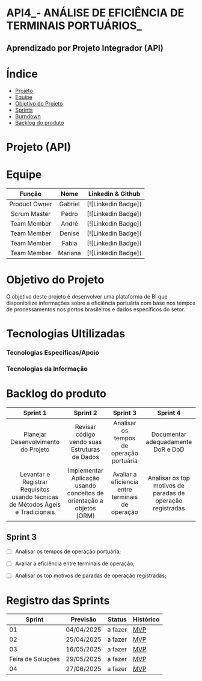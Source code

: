 # API4_- ANÁLISE DE EFICIÊNCIA DE TERMINAIS PORTUÁRIOS_

## Aprendizado por Projeto Integrador (API)

# Índice

* [Projeto](#projeto- (API))
* [Equipe](#equipe)
* [Objetivo do Projeto](#objetivo-do-projeto)
* [Sprints](#Sprints)
* [Burndown](#Burndow)
* [Backlog do produto](#Backlog-do-produto)

# Projeto (API)
# Equipe

| Função         | Nome                                       |       Linkedin & Github                                    |
| :-------------:| :-----------------------------------------:| :---------------------------------------------------------:|
| Product Owner  | Gabriel | [![Linkedin Badge](
| Scrum Master   | Pedro   | [![Linkedin Badge](
| Team Member    | André   | [![Linkedin Badge](
| Team Member    | Denise  | [![Linkedin Badge](
| Team Member    | Fábia   | [![Linkedin Badge](
| Team Member    | Mariana | [![Linkedin Badge](

# Objetivo do Projeto

O objetivo deste projeto é desenvolver uma plataforma de BI que disponibilize informações sobre a eficiência portuária com base nos tempos de processamentos nos portos brasileiros e dados específicos do setor.

# Tecnologias Ultilizadas

### Tecnologias Especificas/Apoio


### Tecnologias da Informação

# Backlog do produto

| Sprint 1 | Sprint 2 | Sprint 3 | Sprint 4 |
|:--------:|:--------:| :-------:|:--------:|
| Planejar Desenvolvimento do Projeto | Revisar código vendo suas Estruturas de Dados | Analisar os tempos de operação portuária | Documentar adequadamente DoR e DoD
| Levantar e Registrar Requisitos usando técnicas de Métodos Ágeis e Tradicionais|  Implementar Aplicação usando conceitos de orientação a objetos (ORM) |  Avaliar a eficiencia entre terminais de operação | Analisar os top motivos de paradas de operação registradas |


## Sprint 3
- [ ] Analisar os tempos de operação portuária;
- [ ] Avaliar a eficiência entre terminais de operação;
- [ ] Analisar os top motivos de paradas de operação registradas;
    


# Registro das Sprints

Sprint | Previsão | Status | Histórico |
|------|----------|--------|-----------|
|01    |04/04/2025| a fazer| [MVP](https://) |
|02    |25/04/2025| a fazer| [MVP](https://) |
|03    |16/05/2025| a fazer| [MVP](https://) |
|Feira de Soluções|29/05/2025|a fazer| [MVP](https://) |
|04    |27/06/2025| a fazer| [MVP](https://) |
